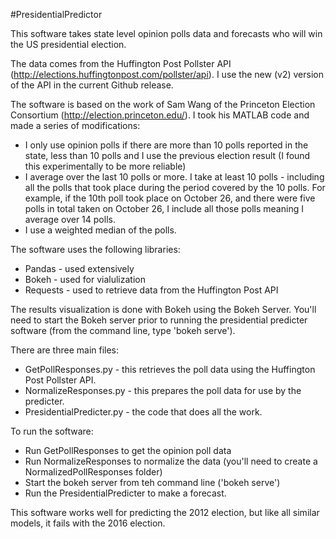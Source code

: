 #PresidentialPredictor

This software takes state level opinion polls data and forecasts who will win the US presidential election.

The data comes from the Huffington Post Pollster API (http://elections.huffingtonpost.com/pollster/api). I use the new (v2) version of the API in the current Github release. 

The software is based on the work of Sam Wang of the Princeton Election Consortium (http://election.princeton.edu/). I took his MATLAB code and made a series of modifications:
* I only use opinion polls if there are more than 10 polls reported in the state, less than 10 polls and I use the previous election result (I found this experimentally to be more reliable)
* I average over the last 10 polls or more. I take at least 10 polls - including all the polls that took place during the period covered by the 10 polls. For example, if the 10th poll took place on October 26, and there were five polls in total taken on October 26, I include all those polls meaning I average over 14 polls.
* I use a weighted median of the polls.

The software uses the following libraries:
* Pandas - used extensively
* Bokeh - used for vialulization
* Requests - used to retrieve data from the Huffington Post API

The results visualization is done with Bokeh using the Bokeh Server. You'll need to start the Bokeh server prior to running the presidential predicter software (from the command line, type 'bokeh serve').

There are three main files:
* GetPollResponses.py - this retrieves the poll data using the Huffington Post Pollster API.
* NormalizeResponses.py - this prepares the poll data for use by the predicter.
* PresidentialPredicter.py - the code that does all the work.

To run the software:
* Run GetPollResponses to get the opinion poll data
* Run NormalizeResponses to normalize the data (you'll need to create a NormalizedPollResponses folder)
* Start the bokeh server from teh command line ('bokeh serve')
* Run the PresidentialPredicter to make a forecast.

This software works well for predicting the 2012 election, but like all similar models, it fails with the 2016 election.
